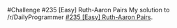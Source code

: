 #Challenge #235 [Easy] Ruth-Aaron Pairs
My solution to /r/DailyProgrammer [#235 [Easy] Ruth-Aaron Pairs](https://www.reddit.com/r/dailyprogrammer/comments/3nkanm/20151005_challenge_235_easy_ruthaaron_pairs/).